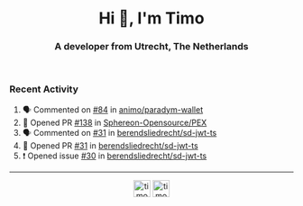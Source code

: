 <h1 align="center">Hi 👋, I'm Timo</h1>
<h3 align="center">A developer from Utrecht, The Netherlands</h3>
<br/>
<!-- https://github.com/rahuldkjain/github-profile-readme-generator --!>

<!--  <p align="left"><img src="https://github-readme-stats.vercel.app/api?username=timoglastra&show_icons=true&count_private=true&" alt="timoglastra" /></p> --!>

<!--
Github language stats
<p align="left"><img src="https://github-readme-stats.vercel.app/api/top-langs/?username=timoglastra&layout=compact" alt="timoglastra" /><p>
-->

<!-- Codestats language stats -->
<!-- <p align="left"><img src="https://codestats-readme.vercel.app/api/top-langs/?username=timoglastra&layout=compact&language_count=12" alt="timoglastra" /><p>    --!>
  
<h3>Recent Activity</h3>

<!--START_SECTION:activity-->
1. 🗣 Commented on [#84](https://github.com/animo/paradym-wallet/pull/84#issuecomment-1898179215) in [animo/paradym-wallet](https://github.com/animo/paradym-wallet)
2. 💪 Opened PR [#138](https://github.com/Sphereon-Opensource/PEX/pull/138) in [Sphereon-Opensource/PEX](https://github.com/Sphereon-Opensource/PEX)
3. 🗣 Commented on [#31](https://github.com/berendsliedrecht/sd-jwt-ts/pull/31#issuecomment-1895620930) in [berendsliedrecht/sd-jwt-ts](https://github.com/berendsliedrecht/sd-jwt-ts)
4. 💪 Opened PR [#31](https://github.com/berendsliedrecht/sd-jwt-ts/pull/31) in [berendsliedrecht/sd-jwt-ts](https://github.com/berendsliedrecht/sd-jwt-ts)
5. ❗ Opened issue [#30](https://github.com/berendsliedrecht/sd-jwt-ts/issues/30) in [berendsliedrecht/sd-jwt-ts](https://github.com/berendsliedrecht/sd-jwt-ts)
<!--END_SECTION:activity-->

---

<p align="center">
<a href="https://twitter.com/timoglastra" target="blank"><img align="center" src="https://cdn.jsdelivr.net/npm/simple-icons@3.0.1/icons/twitter.svg" alt="timoglastra" height="30" width="30" /></a>
<a href="https://linkedin.com/in/timoglastra" target="blank"><img align="center" src="https://cdn.jsdelivr.net/npm/simple-icons@3.0.1/icons/linkedin.svg" alt="timoglastra" height="30" width="30" /></a>
</p>



